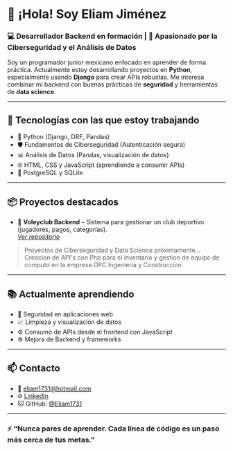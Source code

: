 # 👋 ¡Hola! Soy Eliam Jiménez

### 💻 Desarrollador Backend en formación | 🧠 Apasionado por la Ciberseguridad y el Análisis de Datos

Soy un programador junior mexicano enfocado en aprender de forma práctica. Actualmente estoy desarrollando proyectos en **Python**, especialmente usando **Django** para crear APIs robustas. Me interesa combinar mi backend con buenas prácticas de **seguridad** y herramientas de **data science**.

---

## 🚀 Tecnologías con las que estoy trabajando

- 🐍 Python (Django, DRF, Pandas)
- 🛡️ Fundamentos de Ciberseguridad (Autenticación segura)
- 📊 Análisis de Datos (Pandas, visualización de datos)
- 🌐 HTML, CSS y JavaScript (aprendiendo a consumir APIs)
- 🐘 PostgreSQL y SQLite

---

## 📦 Proyectos destacados

- 🔧 **Voleyclub Backend** – Sistema para gestionar un club deportivo (jugadores, pagos, categorías).  
  _[Ver repositorio](https://github.com/Eliam1731/voleyclub-backend)_

> Proyectos de Ciberseguridad y Data Science próximamente...
> Creacion de API's con Php para el inventario y gestion de equipo de computo en la empresa OPC Ingenieria y Construccion

---

## 📚 Actualmente aprendiendo

- 🔐 Seguridad en aplicaciones web
- 📈 Limpieza y visualización de datos
- ⚙️ Consumo de APIs desde el frontend con JavaScript
- ⚙️ Mejora de Backend y frameworks 

---

## 📫 Contacto

- 📧 eliam1731@hotmail.com  
- 🌐 [LinkedIn](www.linkedin.com/in/eliam-jiménez-santiago-1a3244324)  
- 🐱 GitHub: [@Eliam1731](https://github.com/Eliam1731)

---

### ⚡ “Nunca pares de aprender. Cada línea de código es un paso más cerca de tus metas.”
